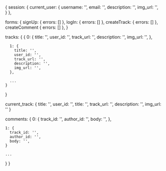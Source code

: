 {
  session: {
    current_user: {
      username: '',
      email: '',
      description: '',
      img_url: '',  
    }
  },

  forms: {
    signUp: { errors: [] },
    logIn: { errors: [] },
    createTrack: { errors: [] },
    createComment { errors: [] },
  }

  tracks: {
    {
      0: {
        title: '',
        user_id: '',
        track_url: '',
        description: '',
        img_url: '',
      },

      1: {
        title: '',
        user_id: '',
        track_url: '',
        description: '',
        img_url: '',
      },

      ...
    }
  }

  current_track: {
    title: '',
    user_id: '',
    title: '',
    track_url: '',
    description: '',
    img_url: ''
  }

  comments: {
    0: {
      track_id: '',
      author_id: '',
      body: '',
    },

    1: {
      track_id: '',
      author_id: '',
      body: '',
    }

    ...
  }
}
